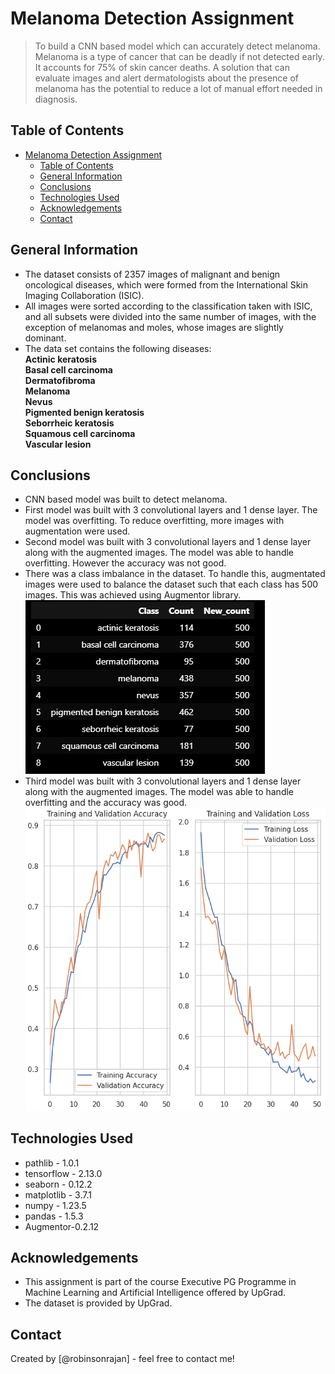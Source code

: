 # Melanoma Detection Assignment
> To build a CNN based model which can accurately detect melanoma. Melanoma is a type of cancer that can be deadly if not detected early. It accounts for 75% of skin cancer deaths. A solution that can evaluate images and alert dermatologists about the presence of melanoma has the potential to reduce a lot of manual effort needed in diagnosis.


## Table of Contents
- [Melanoma Detection Assignment](#melanoma-detection-assignment)
  - [Table of Contents](#table-of-contents)
  - [General Information](#general-information)
  - [Conclusions](#conclusions)
  - [Technologies Used](#technologies-used)
  - [Acknowledgements](#acknowledgements)
  - [Contact](#contact)


## General Information
- The dataset consists of 2357 images of malignant and benign oncological diseases, which were formed from the International Skin Imaging Collaboration (ISIC). 
- All images were sorted according to the classification taken with ISIC, and all subsets were divided into the same number of images, with the exception of melanomas and moles, whose images are slightly dominant.
- The data set contains the following diseases:  
**Actinic keratosis**  
**Basal cell carcinoma**   
**Dermatofibroma**  
**Melanoma**  
**Nevus**  
**Pigmented benign keratosis**  
**Seborrheic keratosis**  
**Squamous cell carcinoma**  
**Vascular lesion**



## Conclusions
- CNN based model was built to detect melanoma.
- First model was built with 3 convolutional layers and 1 dense layer. The model was overfitting. To reduce overfitting, more images with augmentation were used. 
- Second model was built with 3 convolutional layers and 1 dense layer along with the augmented images. The model was able to handle overfitting. However the accuracy was not good.
- There was a class imbalance in the dataset. To handle this, augmentated images were used to balance the dataset such that each class has 500 images. This was achieved using Augmentor library.  
![class imbalance](https://github.com/robinsonrajan/Melanoma-Detection-Assignment/blob/main/CNN%20Readme%20Image/class%20imbalance.png)
- Third model was built with 3 convolutional layers and 1 dense layer along with the augmented images. The model was able to handle overfitting and the accuracy was good.  
![Training and Validation Accuracy](https://github.com/robinsonrajan/Melanoma-Detection-Assignment/blob/main/CNN%20Readme%20Image/Training%20and%20Validation%20loss.png)


## Technologies Used
- pathlib - 1.0.1
- tensorflow - 2.13.0
- seaborn - 0.12.2
- matplotlib - 3.7.1
- numpy - 1.23.5
- pandas - 1.5.3
- Augmentor-0.2.12

## Acknowledgements
- This assignment is part of the course Executive PG Programme in Machine Learning and Artificial Intelligence offered by UpGrad.
- The dataset is provided by UpGrad.


## Contact
Created by [@robinsonrajan] - feel free to contact me!
